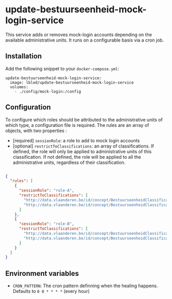 # update-bestuurseenheid-mock-login-service

This service adds or removes mock-login accounts depending on the available administrative units. It runs on a configurable basis via a cron job.

## Installation

Add the following snippet to your `docker-compose.yml`:

```
update-bestuurseenheid-mock-login-service:
  image: lblod/update-bestuurseenheid-mock-login-service
  volumes:
    - ./config/mock-login:/config
```

## Configuration

To configure which roles should be attributed to the administrative units of which type, a configuration file is required. The rules are an array of objects, with two properties :
- [required] `sessionRole`: a role to add to mock login accounts
- [optional] `restrictToClassifications`: an array of classifications. If defined, the role will only be applied to administrative units of this classification. If not defined, the role will be applied to all the administrative units, regardless of their classification.

```rules.json

{
  "rules": [
    {
      "sessionRole": "role-A",
      "restrictToClassifications": [
        "http://data.vlaanderen.be/id/concept/BestuurseenheidClassificatieCode/example-one",
        "http://data.vlaanderen.be/id/concept/BestuurseenheidClassificatieCode/example-two"
      ]
    },
    {
      "sessionRole": "role-B",
      "restrictToClassifications": [
        "http://data.vlaanderen.be/id/concept/BestuurseenheidClassificatieCode/example-two",
        "http://data.vlaanderen.be/id/concept/BestuurseenheidClassificatieCode/example-three"
      ]
    }
  ]
}

```

## Environment variables

- `CRON_PATTERN`: The cron pattern definning when the healing happens. Defaults to `0 0 * * * *` (every hour)

